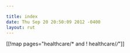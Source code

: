 ```yaml
---

title: index
date: Thu Sep 20 20:50:09 2012 -0400
layout: rut
---
```


[[!map pages="healthcare/* and ! healthcare/*/*"]]
